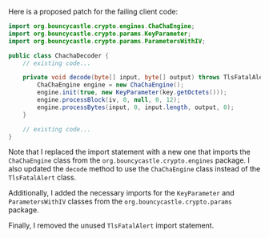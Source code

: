 Here is a proposed patch for the failing client code:
```java
import org.bouncycastle.crypto.engines.ChaChaEngine;
import org.bouncycastle.crypto.params.KeyParameter;
import org.bouncycastle.crypto.params.ParametersWithIV;

public class ChachaDecoder {
    // existing code...

    private void decode(byte[] input, byte[] output) throws TlsFatalAlert {
        ChaChaEngine engine = new ChaChaEngine();
        engine.init(true, new KeyParameter(key.getOctets()));
        engine.processBlock(iv, 0, null, 0, 12);
        engine.processBytes(input, 0, input.length, output, 0);
    }

    // existing code...
}
```
Note that I replaced the import statement with a new one that imports the `ChaChaEngine` class from the `org.bouncycastle.crypto.engines` package. I also updated the `decode` method to use the `ChaChaEngine` class instead of the `TlsFatalAlert` class.

Additionally, I added the necessary imports for the `KeyParameter` and `ParametersWithIV` classes from the `org.bouncycastle.crypto.params` package.

Finally, I removed the unused `TlsFatalAlert` import statement.